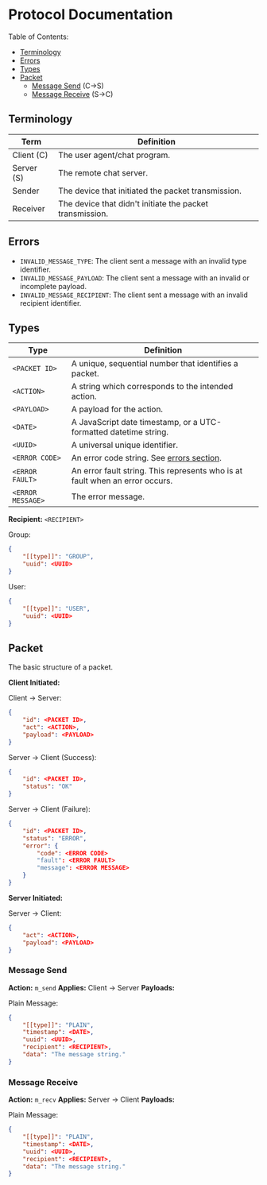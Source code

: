# Protocol Documentation

Table of Contents:

- [Terminology](#terminology)
- [Errors](#errors)
- [Types](#types)
- [Packet](#packet)
  - [Message Send](#message-send) (C->S)
  - [Message Receive](#message-receive) (S->C)



## Terminology

| Term       | Definition                                               |
| ---------- | -------------------------------------------------------- |
| Client (C) | The user agent/chat program.                             |
| Server (S) | The remote chat server.                                  |
| Sender     | The device that initiated the packet transmission.       |
| Receiver   | The device that didn't initiate the packet transmission. |

## Errors

- `INVALID_MESSAGE_TYPE`: The client sent a message with an invalid type identifier.
- `INVALID_MESSAGE_PAYLOAD`: The client sent a message with an invalid or incomplete payload.
- `INVALID_MESSAGE_RECIPIENT`: The client sent a message with an invalid recipient identifier.

## Types

| Type              | Definition                                                   |
| ----------------- | ------------------------------------------------------------ |
| `<PACKET ID>`     | A unique, sequential number that identifies a packet.        |
| `<ACTION>`        | A string which corresponds to the intended action.           |
| `<PAYLOAD>`       | A payload for the action.                                    |
| `<DATE>`          | A JavaScript date timestamp, or a UTC-formatted datetime string. |
| `<UUID>`          | A universal unique identifier.                               |
| `<ERROR CODE>`    | An error code string. See [errors section](#errors).         |
| `<ERROR FAULT>`   | An error fault string. This represents who is at fault when an error occurs. |
| `<ERROR MESSAGE>` | The error message.                                           |

**Recipient:** `<RECIPIENT>`

Group:

```json
{
    "[[type]]": "GROUP",
    "uuid": <UUID>
}
```

User:

```json
{
    "[[type]]": "USER",
    "uuid": <UUID>
}
```

## Packet

The basic structure of a packet.

**Client Initiated:**

Client -> Server:

```json
{
    "id": <PACKET ID>,
    "act": <ACTION>,
    "payload": <PAYLOAD>
}
```

Server -> Client (Success):

```json
{
    "id": <PACKET ID>,
    "status": "OK"
}
```

Server -> Client (Failure):

```json
{
    "id": <PACKET ID>,
    "status": "ERROR",
    "error": {
    	"code": <ERROR CODE>
    	"fault": <ERROR FAULT>
    	"message": <ERROR MESSAGE>
	}
}
```

**Server Initiated:**

Server -> Client:

```json
{
    "act": <ACTION>,
    "payload": <PAYLOAD>
}
```



### Message Send

**Action:** `m_send`
**Applies:** Client -> Server
**Payloads:** 

Plain Message:

```json
{
    "[[type]]": "PLAIN",
    "timestamp": <DATE>,
    "uuid": <UUID>,
    "recipient": <RECIPIENT>,
    "data": "The message string."
}
```



### Message Receive

**Action:** `m_recv`
**Applies:** Server -> Client
**Payloads:** 

Plain Message:

```json
{
    "[[type]]": "PLAIN",
    "timestamp": <DATE>,
    "uuid": <UUID>,
    "recipient": <RECIPIENT>,
    "data": "The message string."
}
```

